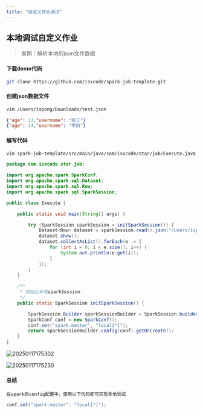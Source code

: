 ```yaml
---
title: "自定义作业调试"
---
```


## 本地调试自定义作业
 
> 案例：解析本地的json文件数据

#### 下载demo代码

```bash
git clone https://github.com/isxcode/spark-job-template.git
```

#### 创建json数据文件

```bash
vim /Users/ispong/Downloads/test.json
```

```json
{"age": 13,"username": "张三"}
{"age": 14,"username": "李四"}
```

#### 编写代码

```bash
vim spark-job-template/src/main/java/com/isxcode/star/job/Execute.java
```

```java
package com.isxcode.star.job;

import org.apache.spark.SparkConf;
import org.apache.spark.sql.Dataset;
import org.apache.spark.sql.Row;
import org.apache.spark.sql.SparkSession;

public class Execute {

    public static void main(String[] args) {

        try (SparkSession sparkSession = initSparkSession()) {
            Dataset<Row> dataset = sparkSession.read().json("/Users/ispong/Downloads/test.json");
            dataset.show();
            dataset.collectAsList().forEach(e -> {
                for (int i = 0; i < e.size(); i++) {
                    System.out.println(e.get(i));
                }
            });
        }
    }

    /**
     * 初始化本地sparkSession.
     */
    public static SparkSession initSparkSession() {

        SparkSession.Builder sparkSessionBuilder = SparkSession.builder();
        SparkConf conf = new SparkConf();
        conf.set("spark.master", "local[*]");
        return sparkSessionBuilder.config(conf).getOrCreate();
    }
}
```

![20250117175302](https://img.isxcode.com/picgo/20250117175302.png)

![20250117175230](https://img.isxcode.com/picgo/20250117175230.png)

#### 总结

```wikitext
在spark的config配置中，使用以下代码即可实现本地调试
```

```java
conf.set("spark.master", "local[*]");
```
